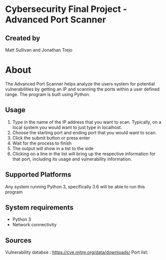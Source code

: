 # Cybersecurity Final Project - Advanced Port Scanner

## Created by
Matt Sullivan and Jonathan Trejo

# About
The Advanced Port Scanner helps analyze the users system for potential vulnerabilities by getting an IP and scanning the ports within a user defined range. The program is built using Python.

## Usage
1. Type in the name of the IP address that you want to scan. Typically, on a local system you would want to just type in localhost.
2. Choose the starting port and ending port that you would want to scan.
3. Click the submit button or press enter
4. Wait for the process to finish
5. The output will show in a list to the side
6. Clicking on a line in the list will bring up the respective information for that port, including its usage and vulnerability information.

## Supported Platforms
Any system running Python 3, specifically 3.6 will be able to run this program

## System requirements
- Python 3
- Network connectivity 
 
## Sources

Vulnerability databse : https://cve.mitre.org/data/downloads/
Port list: 
